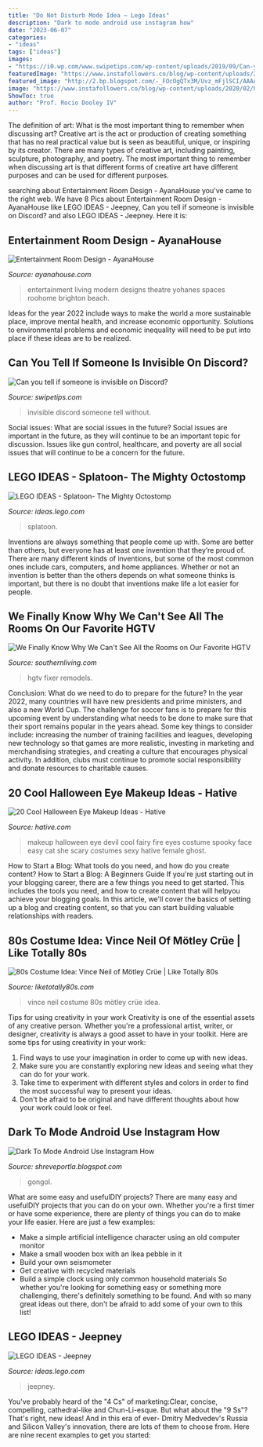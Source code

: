 ```yaml
---
title: "Do Not Disturb Mode Idea ~ Lego Ideas"
description: "Dark to mode android use instagram how"
date: "2023-06-07"
categories:
- "ideas"
tags: ["ideas"]
images:
- "https://i0.wp.com/www.swipetips.com/wp-content/uploads/2019/09/Can-you-tell-if-someone-is-invisible-on-Discord2.jpg?w=690"
featuredImage: "https://www.instafollowers.co/blog/wp-content/uploads/2020/02/how-to-turn-on-dark-mode-on-instagram.jpg"
featured_image: "http://2.bp.blogspot.com/-_FOcOgQTx3M/Uvz_mFjlSCI/AAAAAAAAM7U/XvtBJu7Icm4/s1600/entertainment+room+design_8.jpg"
image: "https://www.instafollowers.co/blog/wp-content/uploads/2020/02/how-to-turn-on-dark-mode-on-instagram.jpg"
ShowToc: true
author: "Prof. Rocio Dooley IV"
---
```



The definition of art: What is the most important thing to remember when discussing art?
Creative art is the act or production of creating something that has no real practical value but is seen as beautiful, unique, or inspiring by its creator. There are many types of creative art, including painting, sculpture, photography, and poetry. The most important thing to remember when discussing art is that different forms of creative art have different purposes and can be used for different purposes.

	

		
searching about Entertainment Room Design - AyanaHouse you've came to the right web. We have 8 Pics about Entertainment Room Design - AyanaHouse like LEGO IDEAS - Jeepney, Can you tell if someone is invisible on Discord? and also LEGO IDEAS - Jeepney. Here it is:
		
    
## Entertainment Room Design - AyanaHouse

<img loading=lazy src="http://2.bp.blogspot.com/-_FOcOgQTx3M/Uvz_mFjlSCI/AAAAAAAAM7U/XvtBJu7Icm4/s1600/entertainment+room+design_8.jpg" onerror="this.onerror=null;this.src='https://tse1.mm.bing.net/th?id=OIP.xrymL8pTKWWVsn7LwTuEFgHaEo&amp;pid=15.1';" alt="Entertainment Room Design - AyanaHouse">

_Source: ayanahouse.com_

>entertainment living modern designs theatre yohanes spaces roohome brighton beach. 

	

Ideas for the year 2022 include ways to make the world a more sustainable place, improve mental health, and increase economic opportunity. Solutions to environmental problems and economic inequality will need to be put into place if these ideas are to be realized.

    
## Can You Tell If Someone Is Invisible On Discord?

<img loading=lazy src="https://i0.wp.com/www.swipetips.com/wp-content/uploads/2019/09/Can-you-tell-if-someone-is-invisible-on-Discord2.jpg?w=690" onerror="this.onerror=null;this.src='https://tse1.mm.bing.net/th?id=OIP.zRcqtXGKLh1gqwrkhMK1UgHaDW&amp;pid=15.1';" alt="Can you tell if someone is invisible on Discord?">

_Source: swipetips.com_

>invisible discord someone tell without. 

	

Social issues: What are social issues in the future?
Social issues are important in the future, as they will continue to be an important topic for discussion. Issues like gun control, healthcare, and poverty are all social issues that will continue to be a concern for the future.

    
## LEGO IDEAS - Splatoon- The Mighty Octostomp

<img loading=lazy src="https://ideascdn.lego.com/media/generate/entity/lego_ci/project/930c32f4-5882-4fef-bfb8-290e9695d56c/1/resize:1600:900/native" onerror="this.onerror=null;this.src='https://tse4.mm.bing.net/th?id=OIP.q89PYmHPG_FB-OEOgRYxdAHaFj&amp;pid=15.1';" alt="LEGO IDEAS - Splatoon- The Mighty Octostomp">

_Source: ideas.lego.com_

>splatoon. 

	

Inventions are always something that people come up with. Some are better than others, but everyone has at least one invention that they’re proud of. There are many different kinds of inventions, but some of the most common ones include cars, computers, and home appliances. Whether or not an invention is better than the others depends on what someone thinks is important, but there is no doubt that inventions make life a lot easier for people.

    
## We Finally Know Why We Can&#039;t See All The Rooms On Our Favorite HGTV

<img loading=lazy src="https://www.southernliving.com/sites/default/files/styles/4_3_horizontal_-_1200x900/public/image/2017/05/main/fixer_upper_harp_kitchen.jpeg?itok=st63RVIg" onerror="this.onerror=null;this.src='https://tse4.mm.bing.net/th?id=OIP.FJHFrT-IajCEerqi1EvCBQHaE8&amp;pid=15.1';" alt="We Finally Know Why We Can&#039;t See All the Rooms on Our Favorite HGTV">

_Source: southernliving.com_

>hgtv fixer remodels. 

	

Conclusion: What do we need to do to prepare for the future?
In the year 2022, many countries will have new presidents and prime ministers, and also a new World Cup. The challenge for soccer fans is to prepare for this upcoming event by understanding what needs to be done to make sure that their sport remains popular in the years ahead. Some key things to consider include: increasing the number of training facilities and leagues, developing new technology so that games are more realistic, investing in marketing and merchandising strategies, and creating a culture that encourages physical activity. In addition, clubs must continue to promote social responsibility and donate resources to charitable causes.

    
## 20 Cool Halloween Eye Makeup Ideas - Hative

<img loading=lazy src="https://hative.com/wp-content/uploads/2014/10/halloween-eye-makeup/13-halloween-eye-makeup-ideas.jpg" onerror="this.onerror=null;this.src='https://tse4.mm.bing.net/th?id=OIP.1W3Lvf96JcjJAJRGQkla6gHaLH&amp;pid=15.1';" alt="20 Cool Halloween Eye Makeup Ideas - Hative">

_Source: hative.com_

>makeup halloween eye devil cool fairy fire eyes costume spooky face easy cat she scary costumes sexy hative female ghost. 

	

How to Start a Blog: What tools do you need, and how do you create content?
How to Start a Blog: A Beginners Guide
If you're just starting out in your blogging career, there are a few things you need to get started. This includes the tools you need, and how to create content that will helpyou achieve your blogging goals. In this article, we'll cover the basics of setting up a blog and creating content, so that you can start building valuable relationships with readers.

    
## 80s Costume Idea: Vince Neil Of Mötley Crüe | Like Totally 80s

<img loading=lazy src="http://www.liketotally80s.com/wp-content/uploads/2010/04/vince-neil-costume-2.jpg" onerror="this.onerror=null;this.src='https://tse3.mm.bing.net/th?id=OIP.mTfVHNIBkCQRQlHZ9QkR0gHaJ4&amp;pid=15.1';" alt="80s Costume Idea: Vince Neil of Mötley Crüe | Like Totally 80s">

_Source: liketotally80s.com_

>vince neil costume 80s mötley crüe idea. 

	

Tips for using creativity in your work
Creativity is one of the essential assets of any creative person. Whether you're a professional artist, writer, or designer, creativity is always a good asset to have in your toolkit. Here are some tips for using creativity in your work:
1. Find ways to use your imagination in order to come up with new ideas.
2. Make sure you are constantly exploring new ideas and seeing what they can do for your work.
3. Take time to experiment with different styles and colors in order to find the most successful way to present your ideas.
4. Don't be afraid to be original and have different thoughts about how your work could look or feel.

    
## Dark To Mode Android Use Instagram How

<img loading=lazy src="https://www.instafollowers.co/blog/wp-content/uploads/2020/02/how-to-turn-on-dark-mode-on-instagram.jpg" onerror="this.onerror=null;this.src='https://tse4.mm.bing.net/th?id=OIP.rrWgG3Vw6FIa9JxKswSVhAHaE8&amp;pid=15.1';" alt="Dark To Mode Android Use Instagram How">

_Source: shreveportla.blogspot.com_

>gongol. 

	

What are some easy and usefulDIY projects?
There are many easy and usefulDIY projects that you can do on your own. Whether you're a first timer or have some experience, there are plenty of things you can do to make your life easier. Here are just a few examples: 
- Make a simple artificial intelligence character using an old computer monitor 
- Make a small wooden box with an Ikea pebble in it 
- Build your own seismometer 
- Get creative with recycled materials 
- Build a simple clock using only common household materials 
So whether you're looking for something easy or something more challenging, there's definitely something to be found. And with so many great ideas out there, don't be afraid to add some of your own to this list!

    
## LEGO IDEAS - Jeepney

<img loading=lazy src="https://ideascdn.lego.com/media/generate/entity/lego_ci/project/8e343b9b-fdc6-4ce0-b8a2-215885f74321/5/resize:1600:900/legacy" onerror="this.onerror=null;this.src='https://tse2.mm.bing.net/th?id=OIP.IJ9x5KpQWJrYklHiQy95mwHaFj&amp;pid=15.1';" alt="LEGO IDEAS - Jeepney">

_Source: ideas.lego.com_

>jeepney. 

	

You've probably heard of the "4 Cs" of marketing:Clear, concise, compelling, cathedral-like and Chun-Li-esque. But what about the "9 Ss"? That's right, new ideas! And in this era of ever- Dmitry Medvedev's Russia and Silicon Valley's innovation, there are lots of them to choose from. Here are nine recent examples to get you started: 

